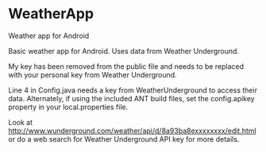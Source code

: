 WeatherApp
==========

Weather app for Android

Basic weather app for Android. Uses data from Weather Underground. 

My key has been removed from the public file and needs to be replaced with your personal key from Weather Underground.

Line 4 in Config.java needs a key from WeatherUnderground to access their data.
Alternately, if using the included ANT build files, set the config.apikey property in your local.properties file.

Look at http://www.wunderground.com/weather/api/d/8a93ba8exxxxxxxx/edit.html or do a web search for Weather Underground API key for more details.

